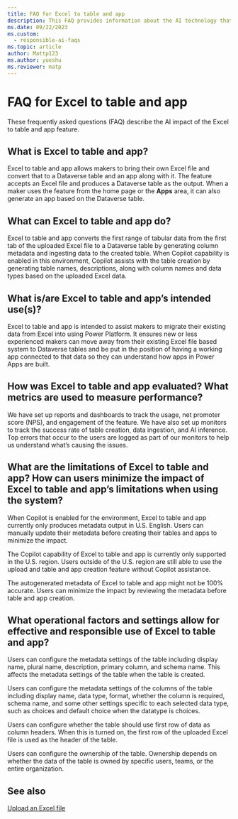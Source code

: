 ```yaml
---
title: FAQ for Excel to table and app
description: This FAQ provides information about the AI technology that's used in Excel to table and app. This FAQ also includes key considerations and details about how AI is used, how it was tested and evaluated, and any specific limitations.
ms.date: 09/22/2023
ms.custom: 
  - responsible-ai-faqs
ms.topic: article
author: Mattp123
ms.author: yueshu
ms.reviewer: matp
---
```

# FAQ for Excel to table and app

These frequently asked questions (FAQ) describe the AI impact of the Excel to table and app feature.

## What is Excel to table and app?

Excel to table and app allows makers to bring their own Excel file and convert that to a Dataverse table and an app along with it. The feature accepts an Excel file and produces a Dataverse table as the output. When a maker uses the feature from the home page or the **Apps** area, it can also generate an app based on the Dataverse table.  

## What can Excel to table and app do?  

Excel to table and app converts the first range of tabular data from the first tab of the uploaded Excel file to a Dataverse table by generating column metadata and ingesting data to the created table. When Copilot capability is enabled in this environment, Copilot assists with the table creation by generating table names, descriptions, along with column names and data types based on the uploaded Excel data.  

## What is/are Excel to table and app’s intended use(s)?

Excel to table and app is intended to assist makers to migrate their existing data from Excel into using Power Platform. It ensures new or less experienced makers can move away from their existing Excel file based system to Dataverse tables and be put in the position of having a working app connected to that data so they can understand how apps in Power Apps are built.

## How was Excel to table and app evaluated? What metrics are used to measure performance?

We have set up reports and dashboards to track the usage, net promoter score (NPS), and engagement of the feature. We have also set up monitors to track the success rate of table creation, data ingestion, and AI inference. Top errors that occur to the users are logged as part of our monitors to help us understand what’s causing the issues.  

## What are the limitations of Excel to table and app? How can users minimize the impact of Excel to table and app’s limitations when using the system?

When Copilot is enabled for the environment, Excel to table and app currently only produces metadata output in U.S. English. Users can manually update their metadata before creating their tables and apps to minimize the impact.  

The Copilot capability of Excel to table and app is currently only supported in the U.S. region. Users outside of the U.S. region are still able to use the upload and table and app creation feature without Copilot assistance.  

The autogenerated metadata of Excel to table and app might not be 100% accurate. Users can minimize the impact by reviewing the metadata before table and app creation.

## What operational factors and settings allow for effective and responsible use of Excel to table and app?

Users can configure the metadata settings of the table including display name, plural name, description, primary column, and schema name. This affects the metadata settings of the table when the table is created.  

Users can configure the metadata settings of the columns of the table including display name, data type, format, whether the column is required, schema name, and some other settings specific to each selected data type, such as choices and default choice when the datatype is choices.  

Users can configure whether the table should use first row of data as column headers. When this is turned on, the first row of the uploaded Excel file is used as the header of the table.  

Users can configure the ownership of the table. Ownership depends on whether the data of the table is owned by specific users, teams, or the entire organization.

## See also

[Upload an Excel file](../data-platform/create-edit-entities-portal.md#upload-an-excel-file-preview)